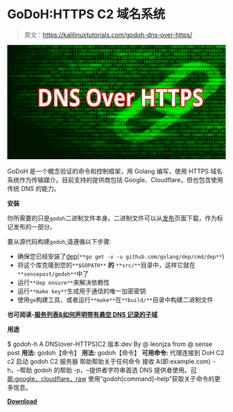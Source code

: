 # GoDoH:HTTPS C2 域名系统

> 原文：<https://kalilinuxtutorials.com/godoh-dns-over-https/>

[![GoDoH : A DNS-Over-HTTPS C2](img/bcdfd945a83da255dfecf03fd79c7178.png "GoDoH : A DNS-Over-HTTPS C2")](https://1.bp.blogspot.com/-3IeRZ0kFF40/XVwsVMZueBI/AAAAAAAACFM/jBLiukxVGv46wD-eTLgODHeK_rDETb48QCLcBGAs/s1600/images.png)

GoDoH 是一个概念验证的命令和控制框架，用 Golang 编写，使用 HTTPS 域名系统作为传输媒介。目前支持的提供商包括 Google、Cloudflare，但也包含使用传统 DNS 的能力。

**安装**

你所需要的只是`godoh`二进制文件本身。二进制文件可以从[发布](https://github.com/sensepost/goDoH/releases)页面下载，作为标记发布的一部分。

要从源代码构建`godoh`,请遵循以下步骤:

*   确保您已经安装了[dep](https://github.com/golang/dep)(`**go get -v -u github.com/golang/dep/cmd/dep**`)
*   将这个库克隆到您的`**$GOPATH**` **的** `**src/**`目录中，这样它就在`**sensepost/godoh**`中了
*   运行`**dep ensure**`来解决依赖性
*   运行`**make key**`生成用于通信的唯一加密密钥
*   使用`go`构建工具，或者运行`**make**`在`**build/**`目录中构建二进制文件

**也可阅读-[服务列表&如何声明带有悬空 DNS 记录的子域](https://kalilinuxtutorials.com/subdomain-dangling-dns-records/)**

**用途**

$ godoh-h
A DNS(over-HTTPS)C2
版本:dev
By @ leonjza from @ sense post
**用法:** godoh【命令】
**用法:** godoh【命令】
**可用命令:** 代理连接到 DoH C2
c2 启动 godoh C2 服务器
帮助帮助关于任何命令
接收 A(即:example.com)
-h，–帮助 godoh 的帮助
-p，–提供者字符串首选 DNS 提供者使用。[可能:google，cloudflare，raw](default)
使用“godoh[command]–help”获取关于命令的更多信息。

[**Download**](https://github.com/sensepost/goDoH)